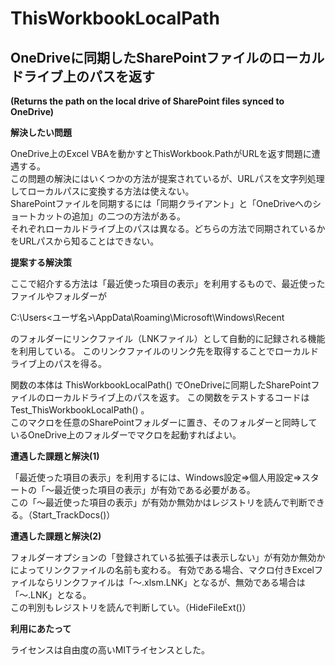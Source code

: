 # ThisWorkbookLocalPath
## OneDriveに同期したSharePointファイルのローカルドライブ上のパスを返す    
**(Returns the path on the local drive of SharePoint files synced to OneDrive)** 
  
  
**解決したい問題**  
  
OneDrive上のExcel VBAを動かすとThisWorkbook.PathがURLを返す問題に遭遇する。  
この問題の解決にはいくつかの方法が提案されているが、URLパスを文字列処理してローカルパスに変換する方法は使えない。  
SharePointファイルを同期するには「同期クライアント」と「OneDriveへのショートカットの追加」の二つの方法がある。  
それぞれローカルドライブ上のパスは異なる。どちらの方法で同期されているかをURLパスから知ることはできない。

**提案する解決策**  
  
ここで紹介する方法は「最近使った項目の表示」を利用するもので、最近使ったファイルやフォルダーが
  
C:\Users\<ユーザ名>\AppData\Roaming\Microsoft\Windows\Recent  
  
のフォルダーにリンクファイル（LNKファイル）として自動的に記録される機能を利用している。 このリンクファイルのリンク先を取得することでローカルドライブ上のパスを得る。  
  
関数の本体は ThisWorkbookLocalPath() でOneDriveに同期したSharePointファイルのローカルドライブ上のパスを返す。 
この関数をテストするコードは Test_ThisWorkbookLocalPath() 。  
このマクロを任意のSharePointフォルダーに置き、そのフォルダーと同時しているOneDrive上のフォルダーでマクロを起動すればよい。
  
**遭遇した課題と解決(1)**
  
「最近使った項目の表示」を利用するには、Windows設定⇒個人用設定⇒スタートの「～最近使った項目の表示」が有効である必要がある。  
この「～最近使った項目の表示」が有効か無効かはレジストリを読んで判断できる。（Start_TrackDocs()）  
  
**遭遇した課題と解決(2)**
  
フォルダーオプションの「登録されている拡張子は表示しない」が有効か無効かによってリンクファイルの名前も変わる。
有効である場合、マクロ付きExcelファイルならリンクファイルは「～.xlsm.LNK」となるが、無効である場合は「～.LNK」となる。  
この判別もレジストリを読んで判断してい。（HideFileExt()）    
  
**利用にあたって**
  
ライセンスは自由度の高いMITライセンスとした。  
  
